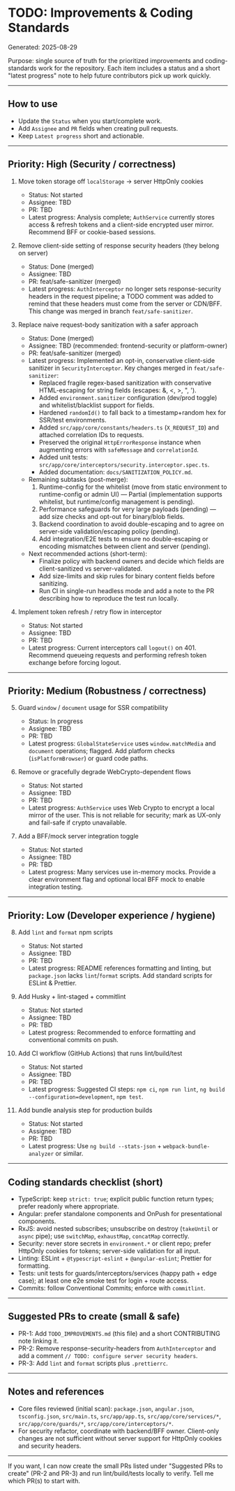 # TODO: Improvements & Coding Standards

Generated: 2025-08-29

Purpose: single source of truth for the prioritized improvements and coding-standards work for the repository. Each item includes a status and a short "latest progress" note to help future contributors pick up work quickly.

---

## How to use
- Update the `Status` when you start/complete work.
- Add `Assignee` and `PR` fields when creating pull requests.
- Keep `Latest progress` short and actionable.

---

## Priority: High (Security / correctness)

1. Move token storage off `localStorage` -> server HttpOnly cookies
   - Status: Not started
   - Assignee: TBD
   - PR: TBD
   - Latest progress: Analysis complete; `AuthService` currently stores access & refresh tokens and a client-side encrypted user mirror. Recommend BFF or cookie-based sessions.

2. Remove client-side setting of response security headers (they belong on server)
   - Status: Done (merged)
   - Assignee: TBD
   - PR: feat/safe-sanitizer (merged)
   - Latest progress: `AuthInterceptor` no longer sets response-security headers in the request pipeline; a TODO comment was added to remind that these headers must come from the server or CDN/BFF. This change was merged in branch `feat/safe-sanitizer`.

3. Replace naive request-body sanitization with a safer approach
    - Status: Done (merged)
    - Assignee: TBD (recommended: frontend-security or platform-owner)
    - PR: feat/safe-sanitizer (merged)
    - Latest progress: Implemented an opt-in, conservative client-side sanitizer in `SecurityInterceptor`. Key changes merged in `feat/safe-sanitizer`:
       - Replaced fragile regex-based sanitization with conservative HTML-escaping for string fields (escapes: &, <, >, \", ').
       - Added `environment.sanitizer` configuration (dev/prod toggle) and whitelist/blacklist support for fields.
       - Hardened `randomId()` to fall back to a timestamp+random hex for SSR/test environments.
       - Added `src/app/core/constants/headers.ts` (`X_REQUEST_ID`) and attached correlation IDs to requests.
       - Preserved the original `HttpErrorResponse` instance when augmenting errors with `safeMessage` and `correlationId`.
       - Added unit tests: `src/app/core/interceptors/security.interceptor.spec.ts`.
       - Added documentation: `docs/SANITIZATION_POLICY.md`.
    - Remaining subtasks (post-merge):
       1. Runtime-config for the whitelist (move from static environment to runtime-config or admin UI) — Partial (implementation supports whitelist, but runtime/config management is pending).
       2. Performance safeguards for very large payloads (pending) — add size checks and opt-out for binary/blob fields.
       3. Backend coordination to avoid double-escaping and to agree on server-side validation/escaping policy (pending).
       4. Add integration/E2E tests to ensure no double-escaping or encoding mismatches between client and server (pending).
    - Next recommended actions (short-term):
       - Finalize policy with backend owners and decide which fields are client-sanitized vs server-validated.
       - Add size-limits and skip rules for binary content fields before sanitizing.
       - Run CI in single-run headless mode and add a note to the PR describing how to reproduce the test run locally.

4. Implement token refresh / retry flow in interceptor
   - Status: Not started
   - Assignee: TBD
   - PR: TBD
   - Latest progress: Current interceptors call `logout()` on 401. Recommend queueing requests and performing refresh token exchange before forcing logout.

---

## Priority: Medium (Robustness / correctness)

5. Guard `window` / `document` usage for SSR compatibility
   - Status: In progress
   - Assignee: TBD
   - PR: TBD
   - Latest progress: `GlobalStateService` uses `window.matchMedia` and `document` operations; flagged. Add platform checks (`isPlatformBrowser`) or guard code paths.

6. Remove or gracefully degrade WebCrypto-dependent flows
   - Status: Not started
   - Assignee: TBD
   - PR: TBD
   - Latest progress: `AuthService` uses Web Crypto to encrypt a local mirror of the user. This is not reliable for security; mark as UX-only and fail-safe if crypto unavailable.

7. Add a BFF/mock server integration toggle
   - Status: Not started
   - Assignee: TBD
   - PR: TBD
   - Latest progress: Many services use in-memory mocks. Provide a clear environment flag and optional local BFF mock to enable integration testing.

---

## Priority: Low (Developer experience / hygiene)

8. Add `lint` and `format` npm scripts
   - Status: Not started
   - Assignee: TBD
   - PR: TBD
   - Latest progress: README references formatting and linting, but `package.json` lacks `lint`/`format` scripts. Add standard scripts for ESLint & Prettier.

9. Add Husky + lint-staged + commitlint
   - Status: Not started
   - Assignee: TBD
   - PR: TBD
   - Latest progress: Recommended to enforce formatting and conventional commits on push.

10. Add CI workflow (GitHub Actions) that runs lint/build/test
    - Status: Not started
    - Assignee: TBD
    - PR: TBD
    - Latest progress: Suggested CI steps: `npm ci`, `npm run lint`, `ng build --configuration=development`, `npm test`.

11. Add bundle analysis step for production builds
    - Status: Not started
    - Assignee: TBD
    - PR: TBD
    - Latest progress: Use `ng build --stats-json` + `webpack-bundle-analyzer` or similar.

---

## Coding standards checklist (short)

- TypeScript: keep `strict: true`; explicit public function return types; prefer readonly where appropriate.
- Angular: prefer standalone components and OnPush for presentational components.
- RxJS: avoid nested subscribes; unsubscribe on destroy (`takeUntil` or `async` pipe); use `switchMap`, `exhaustMap`, `concatMap` correctly.
- Security: never store secrets in `environment.*` or client repo; prefer HttpOnly cookies for tokens; server-side validation for all input.
- Linting: ESLint + `@typescript-eslint` + `@angular-eslint`; Prettier for formatting.
- Tests: unit tests for guards/interceptors/services (happy path + edge case); at least one e2e smoke test for login + route access.
- Commits: follow Conventional Commits; enforce with `commitlint`.

---

## Suggested PRs to create (small & safe)

- PR-1: Add `TODO_IMPROVEMENTS.md` (this file) and a short CONTRIBUTING note linking it.
- PR-2: Remove response-security-headers from `AuthInterceptor` and add a comment `// TODO: configure server security headers`.
- PR-3: Add `lint` and `format` scripts plus `.prettierrc`.

---

## Notes and references
- Core files reviewed (initial scan): `package.json`, `angular.json`, `tsconfig.json`, `src/main.ts`, `src/app/app.ts`, `src/app/core/services/*`, `src/app/core/guards/*`, `src/app/core/interceptors/*`.
- For security refactor, coordinate with backend/BFF owner. Client-only changes are not sufficient without server support for HttpOnly cookies and security headers.

---

If you want, I can now create the small PRs listed under "Suggested PRs to create" (PR-2 and PR-3) and run lint/build/tests locally to verify. Tell me which PR(s) to start with.
